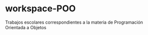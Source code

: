 # workspace-POO
Trabajos escolares correspondientes a la materia de Programación Orientada a Objetos
